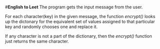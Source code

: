#**English to Leet**
The program gets the input message from the user.

For each character(key) in the given message, the function *encrypt()* looks up the dictonary for the equivalent set of values assigned to that particular key and randomly chooses one and replace it.

If any character is not a part of the dictionary, then the  *encrypt()* function just returns the same character. 
